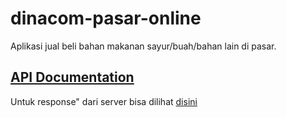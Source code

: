 # dinacom-pasar-online
Aplikasi jual beli bahan makanan sayur/buah/bahan lain di pasar.

## [API Documentation](./API_DOC.md)
Untuk response" dari server bisa dilihat [disini](./API_DOC.md)
